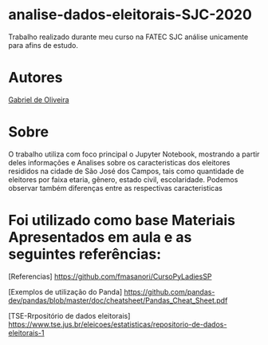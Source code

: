 # analise-dados-eleitorais-SJC-2020


Trabalho realizado durante meu curso na FATEC SJC
análise unicamente para afins de estudo.

# Autores
[Gabriel de Oliveira](https://github.com/gabrielg5s)


# Sobre

O trabalho utiliza com foco principal o Jupyter Notebook, mostrando a partir deles informações e Analises sobre os caracteristicas dos eleitores resididos na cidade de São José dos Campos, tais como quantidade de eleitores por faixa etaria, gênero, estado civil, escolaridade. Podemos observar também diferenças entre as respectivas caracteristicas


# Foi utilizado como base Materiais Apresentados em aula e as seguintes referências:

[Referencias] https://github.com/fmasanori/CursoPyLadiesSP

[Exemplos de utilização do Panda] https://github.com/pandas-dev/pandas/blob/master/doc/cheatsheet/Pandas_Cheat_Sheet.pdf

[TSE-Rrpositório de dados eleitorais] https://www.tse.jus.br/eleicoes/estatisticas/repositorio-de-dados-eleitorais-1

